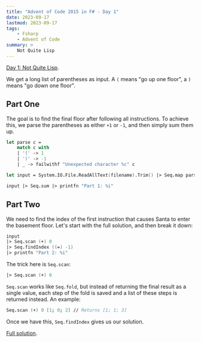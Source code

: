 ```yaml
---
title: "Advent of Code 2015 in F# - Day 1"
date: 2023-09-17
lastmod: 2023-09-17
tags:
    - Fsharp
    - Advent of Code
summary: >
    Not Quite Lisp
---
```


[Day 1: Not Quite Lisp](https://adventofcode.com/2015/day/1).

We get a long list of parentheses as input. A `(` means "go up one floor", a `)`
means "go down one floor".

## Part One

The goal is to find the final floor after following all instructions. To achieve
this, we parse the parentheses as either `+1` or `-1`, and then simply sum them
up.

```fsharp
let parse c =
    match c with
    | '(' -> 1
    | ')' -> -1
    | _ -> failwithf "Unexpected character %c" c

let input = System.IO.File.ReadAllText(filename).Trim() |> Seq.map parse

input |> Seq.sum |> printfn "Part 1: %i"
```

## Part Two

We need to find the index of the first instruction that causes Santa to enter
the basement floor. Let's start with the full solution, and then break it down:

```fsharp
input
|> Seq.scan (+) 0
|> Seq.findIndex ((=) -1)
|> printfn "Part 2: %i"
```

The trick here is `Seq.scan`:

```fsharp
|> Seq.scan (+) 0
```

`Seq.scan` works like `Seq.fold`, but instead of returning the final result as a
single value, each step of the fold is saved and a list of these steps is
returned instead. An example:

```fsharp
Seq.scan (+) 0 [1; 0; 2] // Returns [1; 1; 3]
```

Once we have this, `Seq.findIndex` gives us our solution.

[Full solution](https://github.com/mark-gerarts/aoc/blob/main/2015/aoc-2015-fs/Day01.fs).
